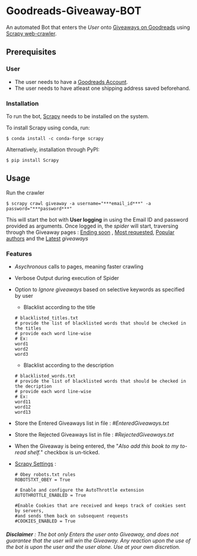 # Goodreads-Giveaway-BOT
An automated Bot that enters the *User* onto [Giveaways on Goodreads](https://www.goodreads.com/giveaway) using 
[Scrapy web-crawler](https://scrapy.org/).

## Prerequisites

### User

- The user needs to have a [Goodreads Account](https://www.goodreads.com/user/sign_in).
- The user needs to have atleast one shipping address saved beforehand.

### Installation

To run the bot, [Scrapy](https://doc.scrapy.org/en/latest/) needs to be installed on the system.

To install Scrapy using conda, run:

```
$ conda install -c conda-forge scrapy
```
Alternatively, installation through PyPI:
```
$ pip install Scrapy
```

## Usage

Run the crawler 
```
$ scrapy crawl giveaway -a username="***email_id***" -a password="***password***"
```

This will start the bot with **User logging** in using the Email ID and password provided as arguments. Once logged in, 
the *spider* will start, traversing through the Giveaway pages : 
[Ending soon](https://www.goodreads.com/giveaway?sort=ending_soon&tab=ending_soon) , 
[Most requested](https://www.goodreads.com/giveaway?sort=most_requested&tab=most_requested), 
[Popular authors](https://www.goodreads.com/giveaway?sort=popular_authors&tab=popular_authors) and 
the [Latest](https://www.goodreads.com/giveaway?sort=popular_authors&tab=popular_authors) *giveaways*

### Features

  - *Asychronous* calls to pages, meaning faster crawling
  
  - Verbose Output during execution of Spider
  
  - Option to *Ignore giveaways* based on selective keywords as specified by user
    - Blacklist according to the title
    ```
    # blacklisted_titles.txt
    # provide the list of blacklisted words that should be checked in the titles
    # provide each word line-wise
    # Ex:
    word1
    word2
    word3
    ```
    - Blacklist according to the description
    ```
    # blacklisted_words.txt
    # provide the list of blacklisted words that should be checked in the decription
    # provide each word line-wise
    # Ex:
    word11
    word12
    word13
    ```
    
  - Store the Entered Giveaways list in file : *#EnteredGiveaways.txt*
  - Store the Rejected Giveaways list in file : *#RejectedGiveaways.txt*
    
  - When the Giveaway is being entered, the "*Also add this book to my to-read shelf.*" checkbox is un-ticked.

  - [Scrapy Settings](https://github.com/kaushikthedeveloper/Goodreads-Giveaway-BOT/blob/master/goodreads/settings.py) :
    ```
    # Obey robots.txt rules
    ROBOTSTXT_OBEY = True

    # Enable and configure the AutoThrottle extension
    AUTOTHROTTLE_ENABLED = True

    #Enable Cookies that are received and keeps track of cookies sent by servers, 
    #and sends them back on subsequent requests
    #COOKIES_ENABLED = True
    ```
    
###### **Disclaimer** : *The bot only Enters the user onto Giveaway, and does not guarantee that the user will win the Giveaway. Any reaction upon the use of the bot is upon the user and the user alone. Use at your own discretion.*
